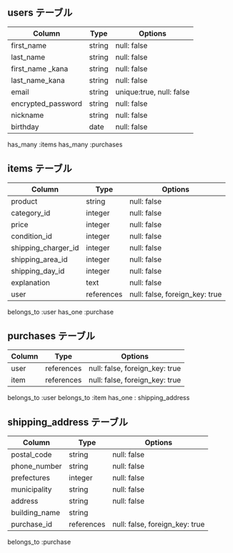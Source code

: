 
## users テーブル

| Column            | Type   | Options     |
| --------          | ------ | ----------- |
| first_name        | string | null: false |
| last_name         | string | null: false |
| first_name _kana   | string | null: false|
| last_name_kana    | string | null: false |
| email             | string | unique:true, null: false |
| encrypted_password| string | null: false |
| nickname          | string | null: false |
| birthday          | date   | null: false |

has_many :items
has_many :purchases

## items テーブル

| Column              | Type      | Options     |
| ------              | ------    | ----------- |
| product             | string    | null: false |
| category_id         | integer   | null: false |
| price               | integer   | null: false |
| condition_id        | integer   | null: false |
| shipping_charger_id | integer   | null: false |
| shipping_area_id    | integer   | null: false |
| shipping_day_id     | integer   | null: false |
| explanation         | text      | null: false |
| user                | references| null: false, foreign_key: true |

belongs_to :user
has_one :purchase


## purchases テーブル

| Column | Type       | Options                        |
| ------ | ---------- | ------------------------------ |
| user   | references | null: false, foreign_key: true |
| item   | references | null: false, foreign_key: true |

belongs_to :user
belongs_to :item
has_one : shipping_address

## shipping_address テーブル

| Column        | Type       | Options                        |
| -------       | ---------- | ------------------------------ |
| postal_code   | string     | null: false                    |
| phone_number  | string     | null: false                    |
| prefectures   | integer    | null: false                    |
| municipality  | string     | null: false                    |
| address       | string     | null: false                    |
| building_name | string     |
| purchase_id   | references | null: false, foreign_key: true |

belongs_to :purchase